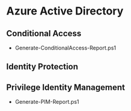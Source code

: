 # Azure Active Directory
## Conditional Access
- Generate-ConditionalAccess-Report.ps1
## Identity Protection
## Privilege Identity Management
- Generate-PIM-Report.ps1